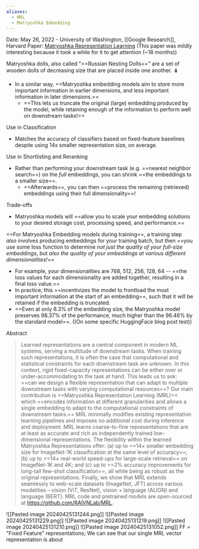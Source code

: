 ```yaml
---
aliases:
  - MRL
  - Matryoshka Embedding
---
```

Date: May 26, 2022 - University of Washington, [[Google Research]], Harvard
Paper: [Matryoshka Representation Learning](https://arxiv.org/abs/2205.13147)
(This paper was mildly interesting because it took a while for it to get attention (~18 months))

 Matryoshka dolls, also called "==Russian Nesting Dolls==" are a set of wooden dolls of decreasing size that are placed inside one another. 🪆
- In a similar way, ==Matryoshka embedding models aim to store more important information in earlier dimensions, and less important information in later dimensions.==
	- ==This lets us truncate the original (large) embedding produced by the model, while retaining enough of the information to perform well on downstream tasks!==

Use in Classification
- Matches the accuracy of classifiers based on fixed-feature baselines despite using 14x smaller representation size, on average.

Use in Shortlisting and Reranking
- Rather than performing your downstream task (e.g. ==nearest neighbor search==) on the *full* embeddings, you can shrink ==the embeddings to a smaller size==.
	- ==Afterwards==, you can then ==process the remaining (retrieved) embeddings using their full dimensionality==!

Trade-offs
- Matryoshka models will ==allow you to scale your embedding solutions to your desired storage cost, processing speed, and performance.==


==For Matryoshka Embedding models during training==, a training step *also* involves producing embeddings for your training batch, but then ==you use some loss function to determine *not just the quality of your full-size embeddings*, but *also the quality of your embeddings at various different dimensionalities!*==
- For example, your dimensionalities are 768, 512, 256, 128, 64 -- ==the loss values for each dimensionality are added together, resulting in a final loss value.==
- In practice, this ==incentivizes the model to frontload the most important information at the start of an embedding==, such that it will be retained if the embedding is truncated.
- ==Even at only 8.3% of the embedding size, the Matryoshka model preserves 98.37% of the performance, much higher than the 96.46% by the standard model==. ((On some specific HuggingFace blog post test))


Abstract
> Learned representations are a central component in modern ML systems, serving a multitude of downstream tasks. When training such representations, it is often the case that computational and statistical constraints for each downstream task are unknown. In this context, rigid fixed-capacity representations can be either over or under-accommodating to the task at hand. This leads us to ask: ==can we design a flexible representation that can adapt to multiple downstream tasks with varying computational resources==? Our main contribution is ==Matryoshka Representation Learning (MRL)== which ==encodes information at different granularities and allows a single embedding to adapt to the computational constraints of downstream tasks.== MRL minimally modifies existing representation learning pipelines and imposes no additional cost during inference and deployment. MRL learns coarse-to-fine representations that are at least as accurate and rich as independently trained low-dimensional representations. The flexibility within the learned Matryoshka Representations offer: (a) up to ==14× smaller embedding size for ImageNet-1K classification at the same level of accuracy==; (b) up to ==14× real-world speed-ups for large-scale retrieval== on ImageNet-1K and 4K; and (c) up to ==2% accuracy improvements for long-tail few-shot classification==, all while being as robust as the original representations. Finally, we show that MRL extends seamlessly to web-scale datasets (ImageNet, JFT) across various modalities – vision (ViT, ResNet), vision + language (ALIGN) and language (BERT). MRL code and pretrained models are open-sourced at https://github.com/RAIVNLab/MRL.
> 
![[Pasted image 20240425131244.png]]
![[Pasted image 20240425131229.png]]
![[Pasted image 20240425131219.png]]
![[Pasted image 20240425131210.png]]
![[Pasted image 20240425131052.png]]
FF = "Fixed Feature" representations; We can see that our single MRL vector representation is about 